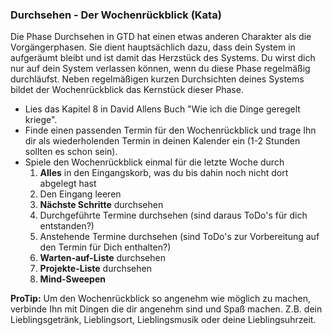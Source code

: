 ### Durchsehen - Der Wochenrückblick (Kata)

Die Phase Durchsehen in GTD hat einen etwas anderen Charakter als die Vorgängerphasen. Sie dient hauptsächlich dazu, dass dein System in aufgeräumt bleibt und ist damit das Herzstück des Systems. Du wirst dich nur auf dein System verlassen können, wenn du diese Phase regelmäßig durchläufst. Neben regelmäßigen kurzen Durchsichten deines Systems bildet der Wochenrückblick das Kernstück dieser Phase.

- Lies das Kapitel 8 in David Allens Buch "Wie ich die Dinge geregelt kriege".
- Finde einen passenden Termin für den Wochenrückblick und trage Ihn dir als wiederholenden Termin in deinen Kalender ein (1-2 Stunden sollten es schon sein).
- Spiele den Wochenrückblick einmal für die letzte Woche durch
  1. **Alles** in den Eingangskorb, was du bis dahin noch nicht dort abgelegt hast 
  2. Den Eingang leeren
  3. **Nächste Schritte** durchsehen
  4. Durchgeführte Termine durchsehen (sind daraus ToDo's für dich entstanden?)
  5. Anstehende Termine durchsehen (sind ToDo's zur Vorbereitung auf den Termin für Dich enthalten?)
  6. **Warten-auf-Liste** durchsehen
  7. **Projekte-Liste** durchsehen
  8. **Mind-Sweepen**

**ProTip:** Um den Wochenrückblick so angenehm wie möglich zu machen, verbinde Ihn mit Dingen die dir angenehm sind und Spaß machen. Z.B. dein Lieblingsgetränk, Lieblingsort, Lieblingsmusik oder deine Lieblingsuhrzeit.
